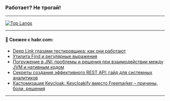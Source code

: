 ### Работает? Не трогай!

---
<!--
#### 🛠️ Technical stack:

![Java](https://img.shields.io/badge/Java-informational?logo=Oracle&style=flat&logoColor=white&color=FF4500)
![Kotlin](https://img.shields.io/badge/Kotlin-informational?logo=Kotlin&style=flat&logoColor=white&color=774D97)
![TS](https://img.shields.io/badge/TypeScript-informational?logo=typeScript&style=flat&logoColor=black&color=017acc)
![Python](https://img.shields.io/badge/Python-informational?logo=Python&style=flat&logoColor=black&color=ffdd54) <br>
![Spring](https://img.shields.io/badge/Spring-informational?logo=Spring&style=flat&logoColor=white&color=6DB33F) 
![SpringBoot](https://img.shields.io/badge/SpringBoot-informational?logo=SpringBoot&style=flat&logoColor=white&color=6DB33F)
![Nest](https://img.shields.io/badge/NestJS-informational?logo=NestJS&style=flat&logoColor=white&color=E0234E) 
![NodeJS](https://img.shields.io/badge/NodeJS-informational?logo=node.js&style=flat&logoColor=white&color=70A760)<br>
![PostgreSQL](https://img.shields.io/badge/PostgreSQL-informational?logo=PostgreSQL&style=flat&logoColor=white&color=DAA520)
![MongoDB](https://img.shields.io/badge/MongoDB-informational?logo=MongoDB&style=flat&logoColor=white&color=870000)
![Apache](https://img.shields.io/badge/Apache-informational?logo=apache&style=flat&logoColor=white&color=f74e28)

___ 
-->

<!--- #### 🛠️ : --->

[![Top Langs](https://github-readme-stats-82jvfl3w3-advtsettinggmailcoms-projects.vercel.app/api/top-langs/?username=zloylis&langs_count=10&hide_title=true&title_color=e6edf3&size_weight=0.5&count_weight=0.5&layout=compact&hide_progress=true&hide_border=true&theme=dracula&hide=css,makefile,cmake)](https://github.com/zloylis)

<!---


####  :octocat:&nbsp;&nbsp; Статистика:

![GitHub stats](https://github-readme-stats-u2qms2cxw-advtsettinggmailcoms-projects.vercel.app/api?username=zloylis&show_icons=true&hide_border=true&theme=dracula&title_color=e6edf3&include_all_commits=true&count_private=true&hide_rank=false&hide_title=true&rank_icon=github)
-->
---

#### 💬 Свежее с habr.com:

<!-- BLOG-POST-LIST:START -->
- [Deep Link глазами тестировщика: как они работают](https://habr.com/ru/articles/933900/?utm_source=habrahabr&utm_medium=rss&utm_campaign=933900)
- [Утилита Find и регулярные выражения](https://habr.com/ru/companies/lanit/articles/945774/?utm_source=habrahabr&utm_medium=rss&utm_campaign=945774)
- [Погружение в JNI: проблемы и решения при взаимодействии между JVM и нативным кодом](https://habr.com/ru/companies/yandex/articles/948570/?utm_source=habrahabr&utm_medium=rss&utm_campaign=948570)
- [Секреты создания эффективного REST API: гайд для системных аналитиков](https://habr.com/ru/companies/psb/articles/949246/?utm_source=habrahabr&utm_medium=rss&utm_campaign=949246)
- [Кастомизация Keycloak: Keycloakify вместо Freemarker – причины, боли, решения](https://habr.com/ru/companies/banki/articles/949360/?utm_source=habrahabr&utm_medium=rss&utm_campaign=949360)
<!-- BLOG-POST-LIST:END -->

---
